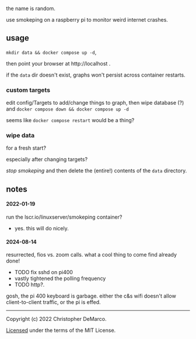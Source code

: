 the name is random.

use smokeping on a raspberry pi to monitor weird internet crashes.

## usage

`mkdir data && docker compose up -d`,

then point your browser at http://localhost .

if the `data` dir doesn't exist, graphs won't persist across container
restarts.

### custom targets

edit config/Targets to add/change things to graph, then wipe database (?)
and `docker compose down && docker compose up -d`

seems like `docker compose restart` would be a thing?

### wipe data

for a fresh start?

especially after changing targets?

*stop smokeping* and then delete the (entire!) contents of the `data` directory.


## notes
#### 2022-01-19

run the lscr.io/linuxserver/smokeping container?

- yes. this will do nicely.


#### 2024-08-14

resurrected, fios vs. zoom calls.
what a cool thing to come find already done!

- TODO fix sshd on pi400
- vastly tightened the polling frequency
- TODO http?.

gosh, the pi 400 keyboard is garbage. either the c&s wifi doesn't
allow client-to-client traffic, or the pi is effed.


-------------------------------------------------------------------------------
Copyright (c) 2022 Christopher DeMarco.

[Licensed](LICENSE) under the terms of the MIT License.
